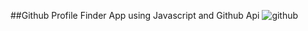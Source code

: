 ##Github Profile Finder App using Javascript and Github Api
![github](https://user-images.githubusercontent.com/58092596/108541479-cb110e00-72e2-11eb-8aaa-c631c633f823.png)
